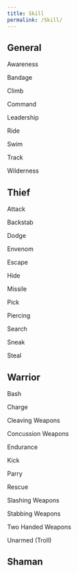 ```yaml
---
title: Skill
permalink: /Skill/
---
```


## General

Awareness

Bandage

Climb

Command

Leadership

Ride

Swim

Track

Wilderness

## Thief

Attack

Backstab

Dodge

Envenom

Escape

Hide

Missile

Pick

Piercing

Search

Sneak

Steal

## Warrior

Bash

Charge

Cleaving Weapons

Concussion Weapons

Endurance

Kick

Parry

Rescue

Slashing Weapons

Stabbing Weapons

Two Handed Weapons

Unarmed (Troll)

## Shaman